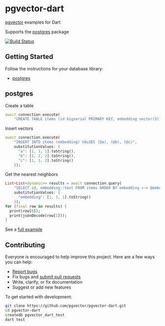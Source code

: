 # pgvector-dart

[pgvector](https://github.com/pgvector/pgvector) examples for Dart

Supports the [postgres](https://github.com/isoos/postgresql-dart) package

[![Build Status](https://github.com/pgvector/pgvector-dart/workflows/build/badge.svg?branch=master)](https://github.com/pgvector/pgvector-dart/actions)

## Getting Started

Follow the instructions for your database library:

- [postgres](#postgres)

## postgres

Create a table

```dart
await connection.execute(
    "CREATE TABLE items (id bigserial PRIMARY KEY, embedding vector(3))");
```

Insert vectors

```dart
await connection.execute(
    "INSERT INTO items (embedding) VALUES (@a), (@b), (@c)",
    substitutionValues: {
      "a": [1, 1, 1].toString(),
      "b": [2, 2, 2].toString(),
      "c": [1, 1, 2].toString()
    });
```

Get the nearest neighbors

```dart
List<List<dynamic>> results = await connection.query(
    "SELECT id, embedding::text FROM items ORDER BY embedding <-> @embedding LIMIT 5",
    substitutionValues: {
      "embedding": [1, 1, 1].toString()
    });
for (final row in results) {
  print(row[0]);
  print(jsonDecode(row[1]));
}
```

See a [full example](test/postgres_test.dart)

## Contributing

Everyone is encouraged to help improve this project. Here are a few ways you can help:

- [Report bugs](https://github.com/pgvector/pgvector-dart/issues)
- Fix bugs and [submit pull requests](https://github.com/pgvector/pgvector-dart/pulls)
- Write, clarify, or fix documentation
- Suggest or add new features

To get started with development:

```sh
git clone https://github.com/pgvector/pgvector-dart.git
cd pgvector-dart
createdb pgvector_dart_test
dart test
```
